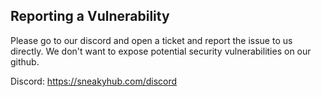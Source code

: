 ## Reporting a Vulnerability

Please go to our discord and open a ticket and report the issue to us directly. We don't want to expose potential security vulnerabilities on our github.

Discord: https://sneakyhub.com/discord
